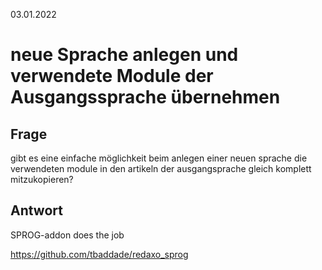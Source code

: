 03.01.2022

# neue Sprache anlegen und verwendete Module der Ausgangssprache übernehmen 


## Frage

gibt es eine einfache möglichkeit beim anlegen einer neuen sprache die verwendeten module in den artikeln der ausgangsprache gleich komplett mitzukopieren?


## Antwort

SPROG-addon does the job

https://github.com/tbaddade/redaxo_sprog 

